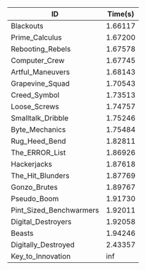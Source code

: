 |ID|Time(s)|
|-|-|
|Blackouts|1.66117|
|Prime_Calculus|1.67200|
|Rebooting_Rebels|1.67578|
|Computer_Crew|1.67745|
|Artful_Maneuvers|1.68143|
|Grapevine_Squad|1.70543|
|Creed_Symbol|1.73513|
|Loose_Screws|1.74757|
|Smalltalk_Dribble|1.75246|
|Byte_Mechanics|1.75484|
|Rug_Heed_Bend|1.82811|
|The_ERROR_List|1.86926|
|Hackerjacks|1.87618|
|The_Hit_Blunders|1.87769|
|Gonzo_Brutes|1.89767|
|Pseudo_Boom|1.91730|
|Pint_Sized_Benchwarmers|1.92011|
|Digital_Destroyers|1.92058|
|Beasts|1.94246|
|Digitally_Destroyed|2.43357|
|Key_to_Innovation|inf|
